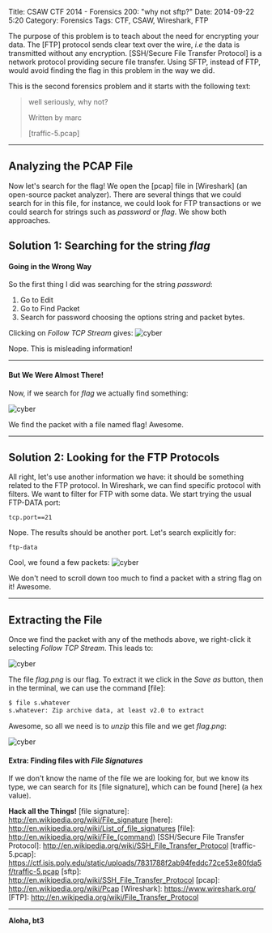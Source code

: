 Title: CSAW CTF 2014 - Forensics 200: "why not sftp?"
Date: 2014-09-22 5:20
Category: Forensics
Tags: CTF, CSAW, Wireshark, FTP



The purpose of this problem is to teach about the need for encrypting your data. The [FTP]  protocol sends clear text over the wire, *i.e* the data is transmitted without any encryption.
 [SSH/Secure File Transfer Protocol] is a network protocol providing secure file transfer. Using SFTP, instead of FTP, would avoid finding the flag in this problem in the way we did.

This is the second forensics problem and it starts with the following text:

> well seriously, why not?
>
> Written by marc
>
> [traffic-5.pcap]
>



---

## Analyzing the PCAP File

Now let's search for the flag! We open the [pcap] file in [Wireshark] (an open-source packet analyzer). There are several things that we could search for in this file, for instance, we could look for FTP transactions or we could search for strings such as *password* or *flag*. We show both approaches.


## Solution 1: Searching for the string *flag*

#### Going in the Wrong Way

So the first thing I did was searching for the string *password*:

1. Go to Edit
2. Go to Find Packet
3. Search for password choosing the options string and packet bytes.

Clicking on *Follow TCP Stream* gives:
![cyber](http://i.imgur.com/c61P5Aj.png)

Nope. This is misleading information!

---

#### But We Were Almost There!

Now, if we search for *flag* we actually find something:

![cyber](http://i.imgur.com/knuwJFq.png)

We find the packet with a file named flag! Awesome.


---

## Solution 2: Looking for the FTP Protocols

All right, let's use another information we have: it should be something related to the FTP protocol. In Wireshark, we can find specific protocol with filters. We want to filter for FTP with some data. We start trying the usual FTP-DATA port:

```
tcp.port==21
```

Nope. The results should be another port. Let's search explicitly for:

```
ftp-data
```

Cool, we found a few packets:
![cyber](http://i.imgur.com/cWhiXZD.png)

 We don't need to scroll down too much to find a packet with a string flag on it! Awesome.


---

## Extracting the File

Once we find the packet with any of the methods above, we right-click it selecting *Follow TCP Stream*. This leads to:

![cyber](http://i.imgur.com/LZTse2s.png)

The file *flag.png* is our flag. To extract it we  click in the *Save as* button, then in the terminal, we can use the command [file]:
```sh
$ file s.whatever
s.whatever: Zip archive data, at least v2.0 to extract
```

Awesome, so all we need is to *unzip* this file and we get *flag.png*:

![cyber](http://i.imgur.com/WcxyITv.png)

#### Extra: Finding files with *File Signatures*
If we don't know the name of the file we are looking for, but we know its type, we can search for its [file signature], which can be found [here] (a hex value).


**Hack all the Things!**
[file signature]: http://en.wikipedia.org/wiki/File_signature
[here]: http://en.wikipedia.org/wiki/List_of_file_signatures
[file]: http://en.wikipedia.org/wiki/File_(command)
[SSH/Secure File Transfer Protocol]: http://en.wikipedia.org/wiki/SSH_File_Transfer_Protocol
[traffic-5.pcap]: https://ctf.isis.poly.edu/static/uploads/7831788f2ab94feddc72ce53e80fda5f/traffic-5.pcap
[sftp]: http://en.wikipedia.org/wiki/SSH_File_Transfer_Protocol
[pcap]: http://en.wikipedia.org/wiki/Pcap
[Wireshark]: https://www.wireshark.org/
[FTP]: http://en.wikipedia.org/wiki/File_Transfer_Protocol


----

**Aloha, bt3**